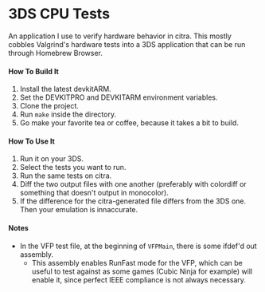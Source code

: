 # 3DS CPU Tests

An application I use to verify hardware behavior in citra.
This mostly cobbles Valgrind's hardware tests into a 3DS application that can be run through Homebrew Browser.

#### How To Build It

1. Install the latest devkitARM.
2. Set the DEVKITPRO and DEVKITARM environment variables.
3. Clone the project.
4. Run `make` inside the directory.
5. Go make your favorite tea or coffee, because it takes a bit to build.

#### How To Use It

1. Run it on your 3DS.
2. Select the tests you want to run.
3. Run the same tests on citra.
4. Diff the two output files with one another (preferably with colordiff or something that doesn't output in monocolor).
5. If the difference for the citra-generated file differs from the 3DS one. Then your emulation is innaccurate.


#### Notes

- In the VFP test file, at the beginning of `VFPMain`, there is some ifdef'd out assembly.
  - This assembly enables RunFast mode for the VFP, which can be useful to test against
    as some games (Cubic Ninja for example) will enable it, since perfect IEEE compliance
    is not always necessary.